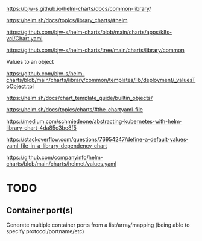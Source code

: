 


https://bjw-s.github.io/helm-charts/docs/common-library/

https://helm.sh/docs/topics/library_charts/#helm

https://github.com/bjw-s/helm-charts/blob/main/charts/apps/k8s-ycl/Chart.yaml

https://github.com/bjw-s/helm-charts/tree/main/charts/library/common

Values to an object

https://github.com/bjw-s/helm-charts/blob/main/charts/library/common/templates/lib/deployment/_valuesToObject.tpl

https://helm.sh/docs/chart_template_guide/builtin_objects/

https://helm.sh/docs/topics/charts/#the-chartyaml-file

https://medium.com/schmiedeone/abstracting-kubernetes-with-helm-library-chart-4da85c3be8f5

https://stackoverflow.com/questions/76954247/define-a-default-values-yaml-file-in-a-library-dependency-chart

https://github.com/companyinfo/helm-charts/blob/main/charts/helmet/values.yaml

# TODO

## Container port(s)

Generate multiple container ports from a list/array/mapping (being able to specify protocol/portname/etc)
